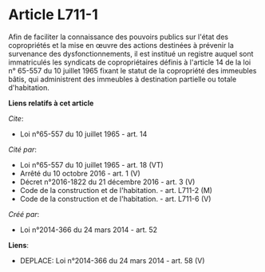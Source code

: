 # Article L711-1

Afin de faciliter la connaissance des pouvoirs publics sur l'état des copropriétés et la mise en œuvre des actions destinées
à prévenir la survenance des dysfonctionnements, il est institué un registre auquel sont immatriculés les syndicats de
copropriétaires définis à l'article 14 de la loi n° 65-557 du 10 juillet 1965 fixant le statut de la copropriété des
immeubles bâtis, qui administrent des immeubles à destination partielle ou totale d'habitation.

**Liens relatifs à cet article**

_Cite_:

  - Loi n°65-557 du 10 juillet 1965 - art. 14

_Cité par_:

  - Loi n°65-557 du 10 juillet 1965 - art. 18 (VT)
  - Arrêté du 10 octobre 2016 - art. 1 (V)
  - Décret n°2016-1822 du 21 décembre 2016 - art. 3 (V)
  - Code de la construction et de l'habitation. - art. L711-2 (M)
  - Code de la construction et de l'habitation. - art. L711-6 (V)

_Créé par_:

  - Loi n°2014-366 du 24 mars 2014 - art. 52

**Liens**:

  - DEPLACE: Loi n°2014-366 du 24 mars 2014 - art. 58 (V)
